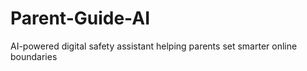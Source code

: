 # Parent-Guide-AI
AI-powered digital safety assistant helping parents set smarter online boundaries
